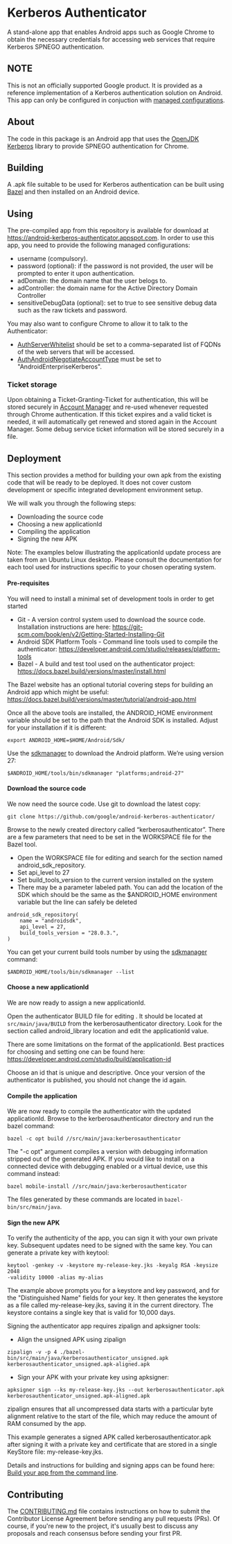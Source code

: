 # Kerberos Authenticator

A stand-alone app that enables Android apps such as Google Chrome to obtain the
necessary credentials for accessing web services that require Kerberos SPNEGO
authentication.

## NOTE

This is not an officially supported Google product. It is provided as a
reference implementation of a Kerberos authentication solution on Android. 
This app can only be configured in conjuction with
[managed configurations](https://developer.android.com/work/managed-configurations).

## About

The code in this package is an Android app that uses the
[OpenJDK Kerberos](https://github.com/google/openjdk-kerberos) library to
provide SPNEGO authentication for Chrome.

## Building

A .apk file suitable to be used for Kerberos authentication can be built using
[Bazel](https://docs.bazel.build/versions/master/bazel-overview.html) and then
installed on an Android device.

## Using

The pre-compiled app from this repository is available for download at
https://android-kerberos-authenticator.appspot.com. In order to use this app,
you need to provide the following managed configurations:

*   username (compulsory).
*   password (optional): if the password is not provided, the user will be
    prompted to enter it upon authentication.
*   adDomain: the domain name that the user belogs to.
*   adController: the domain name for the Active Directory Domain Controller
*   sensitiveDebugData (optional): set to true to see sensitive debug data such
    as the raw tickets and password.

You may also want to configure Chrome to allow it to talk to the Authenticator:

*   [AuthServerWhitelist](http://dev.chromium.org/administrators/policy-list-3#AuthServerWhitelist)
    should be set to a comma-separated list of FQDNs of the web servers that
    will be accessed.
*   [AuthAndroidNegotiateAccountType](http://dev.chromium.org/administrators/policy-list-3#AuthAndroidNegotiateAccountType)
    must be set to "AndroidEnterpriseKerberos".

### Ticket storage

Upon obtaining a Ticket-Granting-Ticket for authentication, this will be stored
securely in
[Account Manager](https://developer.android.com/reference/android/accounts/AccountManager)
and re-used whenever requested through Chrome authentication. If this ticket
expires and a valid ticket is needed, it will automatically get renewed and
stored again in the Account Manager. Some debug service ticket information will
be stored securely in a file.

## Deployment

This section provides a method for building your own apk from the existing code
that will be ready to be deployed. It does not cover custom development or
specific integrated development environment setup.

We will walk you through the following steps:

*   Downloading the source code
*   Choosing a new applicationId
*   Compiling the application
*   Signing the new APK

Note: The examples below illustrating the applicationId update process are taken
from an Ubuntu Linux desktop. Please consult the documentation for each tool
used for instructions specific to your chosen operating system.

#### Pre-requisites

You will need to install a minimal set of development tools in order to get
started

*   Git - A version control system used to download the source code.
    Installation instructions are here:
    https://git-scm.com/book/en/v2/Getting-Started-Installing-Git
*   Android SDK Platform Tools - Command line tools used to compile the
    authenticator: https://developer.android.com/studio/releases/platform-tools
*   Bazel - A build and test tool used on the authenticator project:
    https://docs.bazel.build/versions/master/install.html

The Bazel website has an optional tutorial covering steps for building an
Android app which might be useful:
https://docs.bazel.build/versions/master/tutorial/android-app.html

Once all the above tools are installed, the ANDROID_HOME environment variable
should be set to the path that the Android SDK is installed. Adjust for your
installation if it is different:

```shell
export ANDROID_HOME=$HOME/Android/Sdk/
```

Use the
[sdkmanager](https://developer.android.com/studio/command-line/sdkmanager) to
download the Android platform. We’re using version 27:

```shell
$ANDROID_HOME/tools/bin/sdkmanager "platforms;android-27"
```

#### Download the source code

We now need the source code. Use git to download the latest copy:

```shell
git clone https://github.com/google/android-kerberos-authenticator/
```

Browse to the newly created directory called “kerberosauthenticator”. There are
a few parameters that need to be set in the WORKSPACE file for the Bazel tool.

*   Open the WORKSPACE file for editing and search for the section named
    android_sdk_repository.
*   Set api_level to 27
*   Set build_tools_version to the current version installed on the system
*   There may be a parameter labeled path. You can add the location of the SDK
    which should be the same as the $ANDROID_HOME environment variable but the
    line can safely be deleted

```shell
android_sdk_repository(
    name = "androidsdk",
    api_level = 27,
    build_tools_version = "28.0.3.",
)
```

You can get your current build tools number by using the
[sdkmanager](https://developer.android.com/studio/command-line/sdkmanager)
command:

```shell
$ANDROID_HOME/tools/bin/sdkmanager --list
```

#### Choose a new applicationId

We are now ready to assign a new applicationId.

Open the authenticator BUILD file for editing . It should be located at
`src/main/java/BUILD` from the kerberosauthenticator directory. Look for the
section called android_library location and edit the applicationId value.

There are some limitations on the format of the applicationId. Best practices
for choosing and setting one can be found here:
https://developer.android.com/studio/build/application-id

Choose an id that is unique and descriptive. Once your version of the
authenticator is published, you should not change the id again.

#### Compile the application

We are now ready to compile the authenticator with the updated applicationId.
Browse to the kerberosauthenticator directory and run the bazel command:

```shell
bazel -c opt build //src/main/java:kerberosauthenticator
```

The "-c opt" argument compiles a version with debugging information stripped out
of the generated APK. If you would like to install on a connected device with
debugging enabled or a virtual device, use this command instead:

```shell
bazel mobile-install //src/main/java:kerberosauthenticator
```

The files generated by these commands are located in `bazel-bin/src/main/java`.

#### Sign the new APK

To verify the authenticity of the app, you can sign it with your own private
key. Subsequent updates need to be signed with the same key. You can generate a
private key with keytool:

```shell
keytool -genkey -v -keystore my-release-key.jks -keyalg RSA -keysize 2048
-validity 10000 -alias my-alias
```

The example above prompts you for a keystore and key password, and for the
"Distinguished Name" fields for your key. It then generates the keystore as a
file called my-release-key.jks, saving it in the current directory. The keystore
contains a single key that is valid for 10,000 days.

Signing the authenticator app requires zipalign and apksigner tools:

*   Align the unsigned APK using zipalign

```shell
zipalign -v -p 4 ./bazel-bin/src/main/java/kerberosauthenticator_unsigned.apk
kerberosauthenticator_unsigned.apk-aligned.apk
```

*   Sign your APK with your private key using apksigner:

```shell
apksigner sign --ks my-release-key.jks --out kerberosauthenticator.apk
kerberosauthenticator_unsigned.apk-aligned.apk
```

zipalign ensures that all uncompressed data starts with a particular byte
alignment relative to the start of the file, which may reduce the amount of RAM
consumed by the app.

This example generates a signed APK called kerberosauthenticator.apk after
signing it with a private key and certificate that are stored in a single
KeyStore file: my-release-key.jks.

Details and instructions for building and signing apps can be found here:
[Build your app from the command line](https://developer.android.com/studio/build/building-cmdline).

## Contributing

The [CONTRIBUTING.md](CONTRIBUTING.md) file contains instructions on how to
submit the Contributor License Agreement before sending any pull requests (PRs).
Of course, if you're new to the project, it's usually best to discuss any
proposals and reach consensus before sending your first PR.

